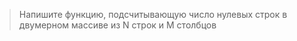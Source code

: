 > Напишите функцию, подсчитывающую число нулевых строк в 
двумерном массиве из N строк и M столбцов

